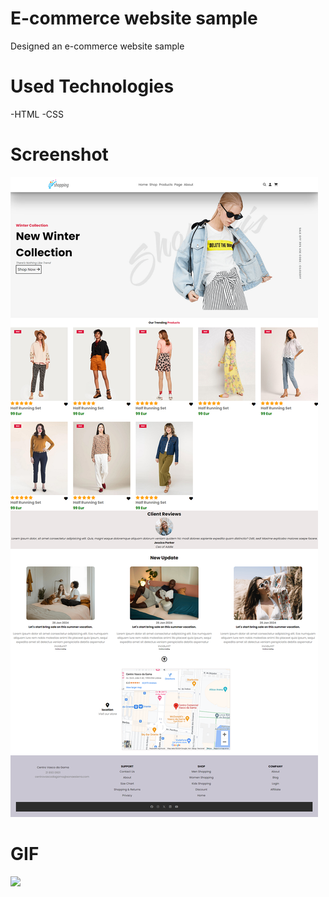 # E-commerce website sample
Designed an e-commerce website sample

# Used Technologies
-HTML
-CSS

# Screenshot

![](images/ecommerceui.png)

# GIF

![](images/ecommerce.gif)